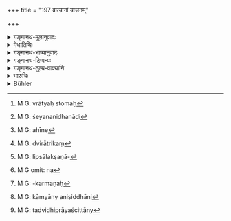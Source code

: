 +++
title = "197 व्रात्यानां याजनम्"

+++

<details><summary>गङ्गानथ-मूलानुवादः</summary>

If one sacrifices for apostates, or performs the obsequies of strangers, or malevolent rites, or the Ahīna sacrifice,—he wipes it off by three Kṛcchras.—(197)
</details>

<details><summary>मेधातिथिः</summary>

**व्रात्याः** सावित्रीपतिताः । तेषां **व्रात्यानां** व्रात्यस्तोमः[^३१६] क्रतुर् विहितः । तेन ये **याजयन्ति** आर्त्विज्येनोपदेष्टृत्वेन च । **परेषां** मातापितृगुरुवर्जम् **अन्त्यकर्म** श्मशानादि । **अभिचारं** शेयनचिदादि[^३१७] । **अहीनं**[^३१८] च द्विरात्रादिकम्[^३१९] । **कृच्छ्रैर्** विशुध्यति । 


[^३१९]:
     M G: dvirātrikaṃ


[^३१८]:
     M G: ahīne


[^३१७]:
     M G: śeyananidhanādi


[^३१६]:
     M G: vrātyaḥ stomaḥ

- <u>अन्ये</u> त्व् आहुः । नायम् अभिचाराहीनयोर् यजमानस्य विधिः । कस्य तर्हि, ऋत्विजाम् । तथा च व्रात्यानां याजनम् इतीदृश एवाधिकारः । यजमानस्य तु विधिलक्षणाप्रवृत्तिस् तस्याः प्रतिषेधाभावे कुतः प्रायश्चित्तम् । 

- भवत्व् अहीने शास्त्रतः प्रवृत्तिः । श्येनादौ तु कथम् । न हि शत्रून् मारयेद् इति नोदनास्ति । किं तर्हि, यः शत्रोर् मारणं कामयते तेन तत्सिद्ध्यर्थं श्येनादि कर्तव्यम् । शत्रुमारणे च हिंसालक्षणाप्रवृत्तिः[^३२०] । सा च निषिद्धा- "न हिंस्यात् सर्वा भूतानि" इति । अहीनेष्व् अपि लिप्सात एव प्रवृत्तिः । फलकामस्य हि तत्राधिकारो भवति । न तु फलकामना तत्र निषिद्धा, नापि काम्यमानार्थनिष्पादको व्यापारः । इह तूभयं निषिद्धम् "न हिंस्यात्" इति मरणफलव्यापारेण न[^३२१] प्रवर्तितव्यम् । तत्फलं च श्येनादेर् एव । इह तु नास्ति निषेधः- "स्वर्गादिफलकर्म न[^३२२] कर्तव्यम्" इति ।


[^३२२]:
     M G: -karmaṇaḥ 


[^३२१]:
     M G omit: na


[^३२०]:
     M G: lipsālakṣaṇā-

- <u>केचिद्</u> आहुः । "वाक्शस्त्रं वै ब्राःमणस्य" (म्ध् ११.३२) इत्य् अभिचारिणीयाभिचारो ऽप्य् अनुज्ञायाम्नात एव । तुल्याव् अहीनाभिचारौ । तत्र ऋत्विजाम् एव प्रायश्चित्तं युक्तम् । 

- <u>ननु</u> च काम्यान्य् अपि निषिद्धानि-[^३२३] "कामात्मता न प्रशस्ता" (म्ध् २.२) इति । 


[^३२३]:
     M G: kāmyāny aniṣiddhāni

- <u>यस्</u> तस्य विषयः स तत्रैव व्याख्यातः । श्रुतिश् चाहीनतया याजनं कार्यम् इति । अभिचरणीयाभिचारे च यजमानस्यायुक्तम् ।

- <u>कथम्</u> ।

- <u>आम्नातं</u> यज् ज्योतिषो ऽभिचार्यन्ते । तद्वत् प्रायश्चित्तान्य्[^३२४] उक्तान्य् एव, अस्य अभिचरर्त्विग्विषये ऽभिचरणीयाभिचरे सविषयत्वात् । 


[^३२४]:
     M G: tadvidhiprāyaścittāny

- वैदिकेन जपहोमादिना शत्रोर् मारणम् अभिचारः ॥ ११.१९७ ॥
</details>

<details><summary>गङ्गानथ-भाष्यानुवादः</summary>

’*Apostates*’—Those who have fallen off from the *Sāvitrī*; for such men, (*a*) if one performs the *Vrātyastoma*—which is a rite specially prescribed for them,—either by officiating at it as a priest or by directing it;—(*b*) or if he performs the ‘*obsequies*’— the rites performed in the cremation-grounds—‘*for strangers*’—*i.e*., for persons other than their parents or preceptor;—(*c*) or if he performs ‘*malevolent rites*’—such as the *Śyenacit* sacrifice and the like;—or (*d*) if he performs the *Ahīna*. sacrifice;—he becomes pure by performing ‘*three Kṛcchras*.’

Others hold that what is here laid down does not refer to the
*performer* of the ‘malevolent’ or ‘Ahīna’ sacrifices, but to those who
officiate as priests at these sacrifices. It is for this reason that this same rule applies also to those who perform sacrifices for apostates. As regards the performer himself, since he undertakes the performance in obedience to the Vedic injunction of the sacrifices concerned, how could they be liable to expiation for their act, so long as the performance has not been forbidden?

“As regards the *Ahīna* sacrifice, it is possible that it may have been undertaken in obedience to a Vedic injunction; but how can the same be said regarding the *Śyena* and other malevolent rites? There is no such injunction as that ‘one should kill his enemies’; all that the Veda says is that—‘if one desires to encompass the death of his enemy, he should, for that purpose, perform the Śyena and such malevolent rites.’ And to the killing of an enemy one is prompted solely by impetuous desire, and the entertaining of such desire has been forbidden, by such texts as—‘one should not seek to injure any living creature.’ To the performance of the *Ahīna* sacrifices also people are prompted solely by impetuous desire; as only such people are entitled to it as entertain an eager desire for a definite reward;—but (there is this difference that) in this case neither the desire for the particular reward nor the action leading up to that reward is one that is forbidden. While in the other case in question (that of the Malevolent Rites), both are forbidden: as the general prohibition ‘one should not injure living creatures’ means that ‘one shall undertake an act that leads up to the death of a living creature’; and it is such *death* which forms the result of the *Śyena* and other malevolent rites. As regards the *Ahīna* on the other hand, there is no such prohibition as that—^(‘)one should not undertake an act that leads to heaven.’”

In answer to this, some people offer the following explanation:—It having been declared (11.33) that ‘speech is the Brāhmaṇa’s weapon,’ the encompassing of the death of an enemy by means of malevolent rites, becomes sanctioned by it. So that the Ahīna and the Malevolent Rite stand upon the same footing.

Thus then an expiation would appear to be necessary only for the priest officiating at these sacrifices (and not for the *sacrificer* himself).

“As a matter of fact all acts done with a purpose have been forbidden by the general text—selfishness is deprecated’ (2.2).”

What this text means we have explained under that verse itself.

As a matter of fact, in connection with the *Ahīna*, there may he some Vedic texts sanctioning the act of officiating at it. As regards the Malevolent Rite on the other hand, there is impropriety on the part of the *sacrificer* also; as is indicated by such texts as—‘Those who kill by means of the Jyotiṣ, etc., etc.’; and it is for this reason that expiations also have been prescribed in this connection.

So far as the present verse is concerned however, it can he taken as referring to the priests officiating at the Malevolent Rite.

‘*Malevolent Rite*,’ ‘*abhicāra*’ is the name given to the encompassing of an enemy’s death by means of the repeating of sacred texts and the offering of oblations, prescribed in the Veda.—(197)
</details>

<details><summary>गङ्गानथ-टिप्पन्यः</summary>

This verse is quoted in *Nirṇayasindhu* (p. 383);—in *Aparārka* (p.
1152), which explains ‘*antya karma*’ as the ‘*antyeṣṭi*,’ and adds that
this refers to one who does the acts on hire, and not merely with a
religious motive; and that it refers to the Brāhmaṇa who performs the
death-rites for the Kṣatriya and other castes;—the ‘*Ahīna*’ is the name
for all those *Ahargaṇa* sacrifices which begin with the ‘*Dvirātra*’
and end with the ‘*Dvādaśarātra*.’

It is quoted in *Parāśaramādhava* (Prāyaścitta, p. 429), as laying down
the expiation for officiating at sacrifices performed by those who
should not perform them;—and in *Madanapārijāta* (p. 917), which adds
the following notes:—‘*Antya karma*,’ the rites performed on the
cremation ground,—‘*pareṣām*,’ *non-sapiṇḍas* or *śūdras*,—in the case
of the former it is repetition that is reprehensible, and in that of the
latter, even the first act;—‘*abhicāra*,’ ‘murderous rite,’ is
reprehensible, when it is performed against one who has not done any
similar act against the man;—the ‘*Ahīna*’ is a particular kind of
sacrifice.

It is quoted in *Saṃskāramayūkha* (p. 122);—and in *Prāyaścittaviveka*
(p. 247), which says that, as ‘*hīna*’ means ‘unrighteous,’ ‘*ahīna*’
means ‘righteous,’ and hence what is forbidden is ‘magical rites against
righteous persons.’
</details>

<details><summary>गङ्गानथ-तुल्य-वाक्यानि</summary>

**(verses 11.197-198)  
**

*Viṣṇu* (54.25).—‘He who has knowingly offered a sacrifice for an
unworthy person, he who has performed the funeral rites for a stranger,
he who has practised magic rites, and he who has performed sacrifices of
the *Ahīna* class,—all these may rid themselves of their sin by
performing three *Kṛcchra* penances.’

*Āpastamba* (1.26.7).—‘He who has been guilty of conduct unworthy of an
Aryan, of calumniating others, of actions contrary to the rules of
conduct, of eating or drinking forbidden things, of connection with a
woman of the Śūdra caste, of an unnatural crime, of performing magic
rites, shall bathe and sprinkle himself with water, reciting the seven
verses addressed to *Apas*, or those addressed to Varuṇa,......... in
proportion to the frequency with which the crime has been committed.’

*Yājñavalkya* (3.289).—‘One who performs sacrifices for an Apostate, one
who performs magic rites for encompassing the death of some person, one
who misuses the Veda, or one who abandons a person who has sought his
protection, should perform three *Kṛcchra* penances and subsist upon
barley for one year.’
</details>

<details><summary>भारुचिः</summary>

परेषाम् असंबन्धानाम् इत्य् अर्थः । तथा चोक्तम्-



> गुरोः प्रेतस्य शिष्यस् तु पितृमेधं समाचरन् ।  
> प्रेताहारैः समं तत्र दशरात्रेण शुध्यति ॥ इति ।

याजनाधिकाराच् चाभिचाराहीनयोर् अपि याजनार्थं वचनम् । न त्व् आत्मार्थे प्रतिषेधः । एवं च श्रुतिर् "अहीनयाजनम् अकार्यम्" इति । अनभिचरणीयाभिचारे चैतत् प्रायश्चित्तम् । तथा चोक्तो ऽभिचरणीयाभिचारः, "वाक्शस्त्रं वै ब्राह्मणस्य तेन हन्याद् अरीन् द्विजः" इति ॥ ११.१९६ ॥
</details>

<details><summary>Bühler</summary>

198	He who has sacrificed for Vratyas, or has performed the obsequies of strangers, or a magic sacrifice (intended to destroy life) or an Ahina sacrifice, removes (his guilt) by three Krikkhra (penances).
</details>
